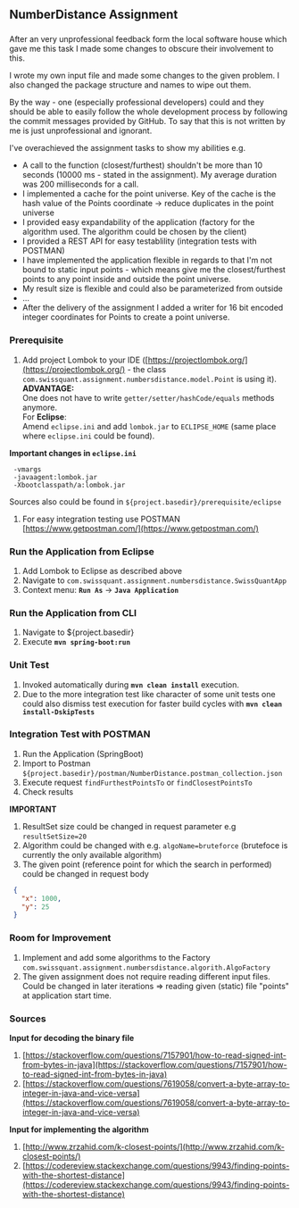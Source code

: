 ## NumberDistance Assignment

###

After an very unprofessional feedback form the local software house which gave me this 
task I made some changes to obscure their involvement to this.

I wrote my own input file and made some changes to the given problem. I also changed the 
package structure and names to wipe out them.

By the way - one (especially professional developers) could and they should be able to easily follow the whole development process by following the commit 
messages provided by GitHub. To say that this is not written by me is just unprofessional 
and ignorant. 

I've overachieved the assignment tasks to show my abilities e.g. 
- A call to the function (closest/furthest) shouldn't be more than 10 seconds (10000 ms - stated in the assignment). My average duration was 200 milliseconds for a call.
- I implemented a cache for the point universe. Key of the cache is the hash value of the Points coordinate -> reduce duplicates in the point universe
- I provided easy expandability of the application (factory for the algorithm used. The algorithm could be chosen by the client)
- I provided a REST API for easy testablility (integration tests with POSTMAN)
- I have implemented the application flexible in regards to that I'm not bound to static input points - which means give me the closest/furthest points to any point inside and outside the point universe.
- My result size is flexible and could also be parameterized from outside
- ...
- After the delivery of the assignment I added a writer for 16 bit encoded integer 
coordinates for Points to create a point universe.

### Prerequisite

  1. Add project Lombok to your IDE ([https://projectlombok.org/](https://projectlombok.org/) - 
  the class ``com.swissquant.assignment.numbersdistance.model.Point`` is using it).  
  **ADVANTAGE:**  
  One does not have to write ``getter/setter/hashCode/equals`` methods anymore.   
  For **Eclipse**:  
  Amend ``eclipse.ini`` and add ``lombok.jar`` to ``ECLIPSE_HOME`` (same 
  place where ``eclipse.ini`` could be found).
  
  **Important changes in ``eclipse.ini``**
  ```
   -vmargs
   -javaagent:lombok.jar
   -Xbootclasspath/a:lombok.jar
  ```  

  Sources also could be found in ``${project.basedir}/prerequisite/eclipse``

  1. For easy integration testing use POSTMAN [https://www.getpostman.com/](https://www.getpostman.com/)
  

### Run the Application from Eclipse

  1. Add Lombok to Eclipse as described above
  2. Navigate to ``com.swissquant.assignment.numbersdistance.SwissQuantApp``
  3. Context menu: **``Run As``** -> **``Java Application``**


### Run the Application from CLI

  1. Navigate to ${project.basedir}
  2. Execute **``mvn spring-boot:run``**


### Unit Test
  1. Invoked automatically during **``mvn clean install``** execution.
  2. Due to the more integration test like character of some unit tests one could also dismiss test execution for faster build cycles with **``mvn clean install-DskipTests``**


### Integration Test with POSTMAN

 1. Run the Application (SpringBoot)
 2. Import to Postman ``${project.basedir}/postman/NumberDistance.postman_collection.json`` 
 3. Execute request ``findFurthestPointsTo`` or ``findClosestPointsTo`` 
 4. Check results

 **IMPORTANT**
 1. ResultSet size could be changed in request parameter e.g ``resultSetSize=20``
 2. Algorithm could be changed with e.g. ``algoName=bruteforce`` (brutefoce is currently 
 the only available algorithm)
 2. The given point (reference point for which the search in performed) could be changed in request body 
 
 ```JSON
  {
    "x": 1000,
    "y": 25
  }
 ```


### Room for Improvement

 1. Implement and add some algorithms to the Factory ``com.swissquant.assignment.numbersdistance.algorith.AlgoFactory``
 2. The given assignment does not require reading different input files. Could be changed in later iterations 
 => reading given (static) file "points" at application start time.


### Sources

**Input for decoding the binary file**
   1. [https://stackoverflow.com/questions/7157901/how-to-read-signed-int-from-bytes-in-java](https://stackoverflow.com/questions/7157901/how-to-read-signed-int-from-bytes-in-java)   
   2. [https://stackoverflow.com/questions/7619058/convert-a-byte-array-to-integer-in-java-and-vice-versa](https://stackoverflow.com/questions/7619058/convert-a-byte-array-to-integer-in-java-and-vice-versa) 


**Input for implementing the algorithm**
   1. [http://www.zrzahid.com/k-closest-points/](http://www.zrzahid.com/k-closest-points/)   
   2. [https://codereview.stackexchange.com/questions/9943/finding-points-with-the-shortest-distance](https://codereview.stackexchange.com/questions/9943/finding-points-with-the-shortest-distance)

    